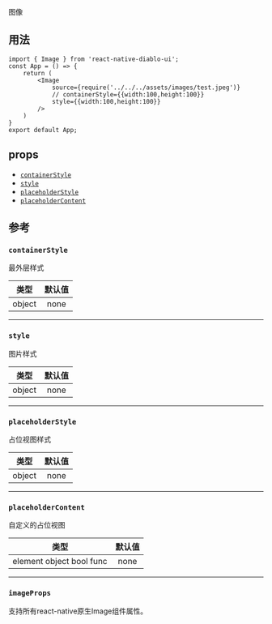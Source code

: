 图像

## 用法

```
import { Image } from 'react-native-diablo-ui';
const App = () => {
    return (
        <Image
            source={require('../../../assets/images/test.jpeg')}
            // containerStyle={{width:100,height:100}}
            style={{width:100,height:100}}
        />
    )
}
export default App;

```

## props

  - [`containerStyle`](#containerStyle)
  - [`style`](#style)
  - [`placeholderStyle`](#placeholderStyle)
  - [`placeholderContent`](#placeholderContent)

## 参考


### `containerStyle`

最外层样式

|  类型  | 默认值 |
| :----: | :-----: |
| object |   none   |

---

### `style`

图片样式

|  类型  | 默认值 |
| :----: | :-----: |
| object |   none   |

---

### `placeholderStyle`

占位视图样式

|  类型  | 默认值 |
| :----: | :-----: |
| object |   none   |

---

### `placeholderContent`

自定义的占位视图

|  类型  | 默认值 |
| :----: | :-----: |
| element object bool func |   none   |

---

### `imageProps`

支持所有react-native原生Image组件属性。